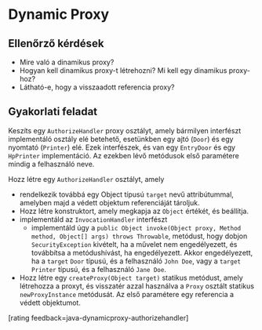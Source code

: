 # Dynamic Proxy

## Ellenőrző kérdések

* Mire való a dinamikus proxy?
* Hogyan kell dinamikus proxy-t létrehozni? Mi kell egy dinamikus proxy-hoz?
* Látható-e, hogy a visszaadott referencia proxy?

## Gyakorlati feladat

Keszíts egy `AuthorizeHandler` proxy osztályt, amely bármilyen
interfészt implementáló osztály elé betehető, esetünkben egy ajtó (`Door`) és egy nyomtató (`Printer`)
elé. Ezek interfészek, és van egy `EntryDoor` és egy `HpPrinter` implementáció.
Az ezekben lévő metódusok első paramétere mindig a felhasználó neve.

Hozz létre egy `AuthorizeHandler` osztályt, amely

* rendelkezik továbbá egy Object típusú `target` nevű attribútummal, amelyben majd
a védett objektum referenciáját tároljuk.
* Hozz létre konstruktort, amely megkapja az `Object` értékét, és beállítja.
* implementáld az `InvocationHandler` interfészt
  * implementáld úgy a `public Object invoke(Object proxy, Method method, Object[] args) throws Throwable`,
  metódust, hogy dobjon `SecurityException` kivételt, ha a művelet nem engedélyezett, és továbbítsa a metódushívást, ha engedélyezett.
  Akkor engedélyezett, ha a `target` `Door` típusú, és a felhasználó `John Doe`, vagy
  a `target` `Printer` típusú, és a felhasználó `Jane Doe`.
* Hozz létre egy `createProxy(Object target)` statikus metódust, amely
 létrehozza a proxyt, és visszatér azzal használva a `Proxy` osztált statikus `newProxyInstance` metódusát.
 Az első paramétere egy referencia a védett objektumot.
 
 [rating feedback=java-dynamicproxy-authorizehandler]
 
